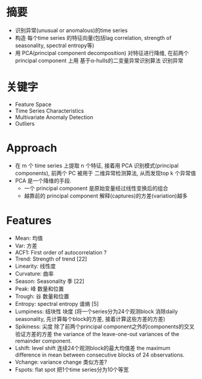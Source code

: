 # 摘要
- 识别异常(unusual or anomalous)的time series
- 构造 每个time series 的特征向量(包括lag correlation, strength of seasonality, spectral entropy等)
- 用 PCA(principal component decomposition) 对特征进行降维, 在前两个 principal component 上用 基于α-hulls的二变量异常识别算法 识别异常
# 关键字
- Feature Space
- Time Series Characteristics
- Multivariate Anomaly Detection
- Outliers
# Approach
- 在 m 个 time series 上提取 n 个特征, 接着用 PCA 识别模式(principal components), 前两个 PC 被用于 二维异常检测算法, 从而发现top k 个异常值
- PCA 是一个降维的手段.
  - 一个 principal component 是原始变量经过线性变换后的组合
  - 越靠前的 principal component 解释(captures)的方差(variation)越多
  
# Features

- Mean: 均值
- Var: 方差
- ACF1: First order of autocorrelation ?
- Trend: Strength of trend [22]
- Linearity: 线性度
- Curvature: 曲率
- Season: Seasonality 季 [22]
- Peak: 峰 数量和位置
- Trough: 谷 数量和位置
- Entropy: spectral entropy 谱熵 [5]
- Lumpiness: 结块性 块度 (将一个series分为24个观测block 消除daily seasonality, 先计算每个block的方差, 接着计算这些方差的方差)
- Spikiness: 尖度 除了前两个principal component之外的components的交叉验证方差的方差 the variance of the leave-one-out variances of the remainder component.
- Lshift: level shift 连续24个观测block的最大均值差 the maximum difference in mean between consecutive blocks of 24 observations.
- Vchange: variance change 类似方差?
- Fspots: flat spot 把1个time series分为10个等宽
